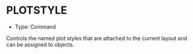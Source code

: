 # PLOTSTYLE

- Type: Command

Controls the named plot styles that are attached to the current layout and can be assigned to objects.
